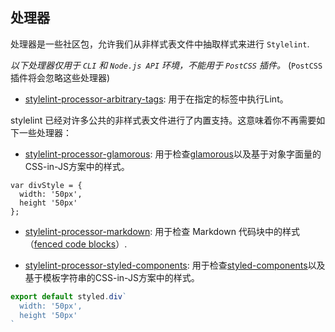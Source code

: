 ## 处理器
处理器是一些社区包，允许我们从非样式表文件中抽取样式来进行 `Stylelint`.

*以下处理器仅用于 `CLI` 和 `Node.js API` 环境，不能用于 `PostCSS` 插件。* (`PostCSS` 插件将会忽略这些处理器)

-   [stylelint-processor-arbitrary-tags](https://github.com/mapbox/stylelint-processor-arbitrary-tags): 用于在指定的标签中执行Lint。

stylelint 已经对许多公共的非样式表文件进行了内置支持。这意味着你不再需要如下一些处理器：

-   [stylelint-processor-glamorous](https://github.com/zabute/stylelint-processor-glamorous): 用于检查[glamorous](https://github.com/paypal/glamorous)以及基于对象字面量的CSS-in-JS方案中的样式。
```
var divStyle = { 
  width: '50px',
  height '50px'
};
```
-   [stylelint-processor-markdown](https://github.com/mapbox/stylelint-processor-markdown):  用于检查 Markdown 代码块中的样式（[fenced code blocks](https://help.github.com/articles/creating-and-highlighting-code-blocks/)）.

-   [stylelint-processor-styled-components](https://github.com/styled-components/stylelint-processor-styled-components): 用于检查[styled-components](https://styled-components.com)以及基于模板字符串的CSS-in-JS方案中的样式。
```js
export default styled.div`
  width: '50px',
  height '50px'
`
```
